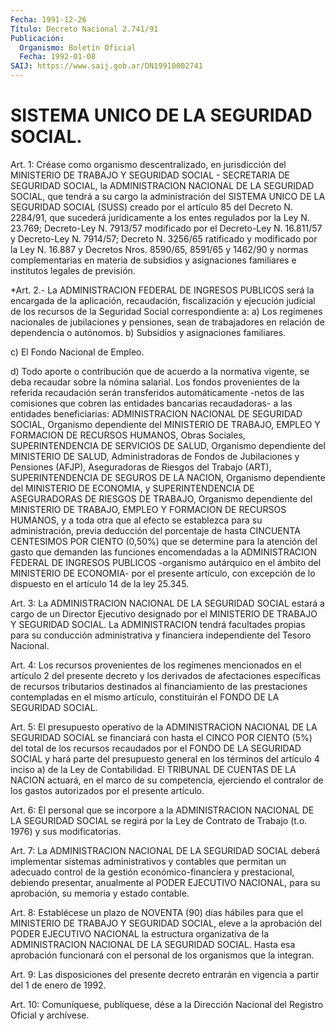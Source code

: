 ```yaml
---
Fecha: 1991-12-26
Título: Decreto Nacional 2.741/91
Publicación:
  Organismo: Boletín Oficial
  Fecha: 1992-01-08
SAIJ: https://www.saij.gob.ar/DN19910002741
---
```

# SISTEMA UNICO DE LA SEGURIDAD SOCIAL.

<a id="1"></a>
Art. 1: Créase como organismo descentralizado, en jurisdicción del MINISTERIO  DE  TRABAJO  Y  SEGURIDAD  SOCIAL  -  SECRETARIA DE SEGURIDAD  SOCIAL,  la  ADMINISTRACION  NACIONAL  DE  LA  SEGURIDAD SOCIAL,  que tendrá a su cargo la administración del SISTEMA  UNICO DE LA SEGURIDAD  SOCIAL  (SUSS)  creado  por  el  artículo  85  del Decreto   N.  2284/91,  que  sucederá  jurídicamente  a  los  entes regulados  por  la Ley N. 23.769; Decreto-Ley N. 7913/57 modificado por el Decreto-Ley  N.  16.811/57 y Decreto-Ley N. 7914/57; Decreto N. 3256/65 ratificado y modificado  por la Ley N. 16.887 y Decretos Nros.  8590/65,  8591/65  y  1462/90  y normas  complementarias  en materia  de  subsidios  y  asignaciones  familiares   e  institutos legales de previsión.

<a id="2"></a>
*Art. 2.- La ADMINISTRACION FEDERAL DE INGRESOS PUBLICOS será la encargada de la aplicación, recaudación, fiscalización y ejecución judicial de los recursos de la Seguridad Social correspondiente a:  a) Los regímenes nacionales de jubilaciones y pensiones, sean de trabajadores en relación de dependencia o autónomos.    b) Subsidios y asignaciones familiares.

c) El Fondo Nacional de Empleo.

d) Todo aporte o contribución que de acuerdo a la normativa vigente, se deba recaudar sobre la nómina salarial. Los fondos provenientes de la referida recaudación serán transferidos automáticamente -netos de las comisiones que cobren las entidades bancarias recaudadoras- a las entidades beneficiarias: ADMINISTRACION NACIONAL DE SEGURIDAD SOCIAL, Organismo dependiente del MINISTERIO DE TRABAJO, EMPLEO Y FORMACION DE RECURSOS HUMANOS, Obras Sociales, SUPERINTENDENCIA DE SERVICIOS DE SALUD, Organismo dependiente del MINISTERIO DE SALUD, Administradoras de Fondos de Jubilaciones y Pensiones (AFJP), Aseguradoras de Riesgos del Trabajo (ART), SUPERINTENDENCIA DE SEGUROS DE LA NACION, Organismo dependiente del MINISTERIO DE ECONOMIA, y SUPERINTENDENCIA DE ASEGURADORAS DE RIESGOS DE TRABAJO, Organismo dependiente del MINISTERIO DE TRABAJO, EMPLEO Y FORMACION DE RECURSOS HUMANOS, y a toda otra que al efecto se establezca para su administración, previa deducción del porcentaje de hasta CINCUENTA CENTESIMOS POR CIENTO (0,50%) que se determine para la atención del gasto que demanden las funciones encomendadas a la ADMINISTRACION FEDERAL DE INGRESOS PUBLICOS -organismo autárquico en el ámbito del MINISTERIO DE ECONOMIA- por el presente artículo, con excepción de lo dispuesto en el artículo 14 de la ley 25.345.

<a id="3"></a>
Art.  3:  La  ADMINISTRACION  NACIONAL  DE LA SEGURIDAD SOCIAL estará  a  cargo  de  un  Director  Ejecutivo  designado    por  el MINISTERIO  DE TRABAJO Y SEGURIDAD SOCIAL. La ADMINISTRACION tendrá facultades propias  para  su conducción administrativa y financiera independiente del Tesoro Nacional.

<a id="4"></a>
Art. 4: Los recursos provenientes de los regímenes mencionados en  el   artículo  2  del  presente  decreto  y  los  derivados  de afectaciones  específicas  de  recursos  tributarios  destinados al financiamiento   de  las  prestaciones  contempladas  en  el  mismo artículo, constituirán el FONDO DE LA SEGURIDAD SOCIAL.

<a id="5"></a>
Art. 5: El presupuesto operativo de la ADMINISTRACION NACIONAL DE LA  SEGURIDAD SOCIAL se financiará con hasta el CINCO POR CIENTO (5%) del  total  de  los  recursos  recaudados  por  el FONDO DE LA SEGURIDAD  SOCIAL  y  hará  parte  del presupuesto general  en  los términos del artículo 4 inciso a) de  la  Ley  de  Contabilidad. El TRIBUNAL  DE  CUENTAS  DE  LA  NACION  actuará, en el marco  de  su competencia, ejerciendo el contralor de  los gastos autorizados por el presente artículo.

<a id="6"></a>
Art.  6:  El  personal  que  se  incorpore a la ADMINISTRACION NACIONAL DE LA SEGURIDAD SOCIAL se regirá  por  la  Ley de Contrato de Trabajo (t.o. 1976) y sus modificatorias.

<a id="7"></a>
Art.  7:  La  ADMINISTRACION  NACIONAL  DE LA SEGURIDAD SOCIAL deberá  implementar  sistemas  administrativos  y    contables que permitan  un adecuado control de la gestión económico-financiera  y prestacional,  debiendo  presentar,  anualmente  al PODER EJECUTIVO NACIONAL,  para  su  aprobación,  su  memoria  y  estado  contable.

<a id="8"></a>
Art. 8: Establécese un plazo de NOVENTA (90) días hábiles para que el  MINISTERIO  DE  TRABAJO  Y  SEGURIDAD  SOCIAL,  eleve  a la aprobación  del PODER EJECUTIVO NACIONAL la estructura organizativa de la ADMINISTRACION  NACIONAL  DE  LA  SEGURIDAD SOCIAL. Hasta esa aprobación  funcionará con el personal de  los  organismos  que  la integran.

<a id="9"></a>
Art.  9:  Las  disposiciones  del presente decreto entrarán en vigencia a partir del 1 de enero de 1992.

<a id="10"></a>
Art. 10: Comuníquese, publíquese, dése a la Dirección Nacional del Registro Oficial y archívese.